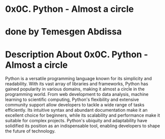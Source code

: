 # 0x0C. Python - Almost a circle
# done by Temesgen Abdissa
# Description About 0x0C. Python - Almost a circle

Python is a versatile programming language known for its simplicity and readability. With its vast array of libraries and frameworks, Python has gained popularity in various domains, making it almost a circle in the programming world. From web development to data analysis, machine learning to scientific computing, Python's flexibility and extensive community support allow developers to tackle a wide range of tasks efficiently. Its intuitive syntax and abundant documentation make it an excellent choice for beginners, while its scalability and performance make it suitable for complex projects. Python's ubiquity and adaptability have solidified its position as an indispensable tool, enabling developers to shape the future of technology.
